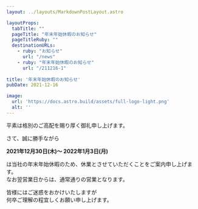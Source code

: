 ```yaml
---
layout: ../layouts/MarkdownPostLayout.astro

layoutProps:
  tabTitle: ""
  pageTitle: "年末年始休暇のお知らせ"
  pageTitleRuby: ""
  destinationURLs:
    - ruby: "お知らせ"
      url: "/news"
    - ruby: "年末年始休暇のお知らせ"
      url: "/211216-1"
      
title: '年末年始休暇のお知らせ'
pubDate: 2021-12-16

image:
  url: 'https://docs.astro.build/assets/full-logo-light.png'
  alt: ''
---
```


平素は格別のご高配を賜り厚く御礼申し上げます。

さて、誠に勝手ながら

**2021年12月30日(木)～ 2022年1月3日(月)**

は当社の年末年始休暇のため、休業とさせていただくことをご案内申し上げます。  
なお翌営業日からは、通常通りの営業となります。  

皆様にはご迷惑をおかけいたしますが  
何卒ご理解の程宜しくお願い申し上げます。
